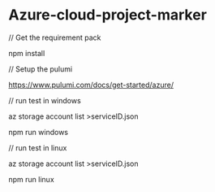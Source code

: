 ﻿# Azure-cloud-project-marker

// Get the requirement pack 

npm install

// Setup the pulumi

https://www.pulumi.com/docs/get-started/azure/

// run test in windows

az storage account list >serviceID.json

npm run windows

// run test in linux

az storage account list >serviceID.json

npm run linux


